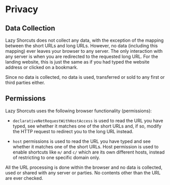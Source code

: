 # Privacy

## Data Collection

Lazy Shorcuts does not collect any data, with the exception of the mapping
between the short URLs and long URLs. However, no data (including this mapping)
ever leaves your browser to any server. The only interaction with any server
is when you are redirected to the requested long URL. For the landing website,
this is just the same as if you had typed the website address or clicked on a
bookmark.

Since no data is collected, no data is used, transferred or sold to any first
or third parties either.

## Permissions

Lazy Shorcuts uses the following browser functionality (permissions):

*   `declarativeNetRequestWithHostAccess` is used to read the URL you have
    typed, see whether it matches one of the short URLs and, if so, modify the
    HTTP request to redirect you to the long URL instead.

*   `host` permissions is used to read the URL you have typed and see whether
    it matches one of the short URLs. Host permission is used to enable
    shortcuts like `m/` and `c/` which are its own different hosts, instead of
    restricting to one specific domain only.

All the URL processing is done within the browser and no data is collected,
used or shared with any server or parties. No contents other than the URL are
ever checked.
